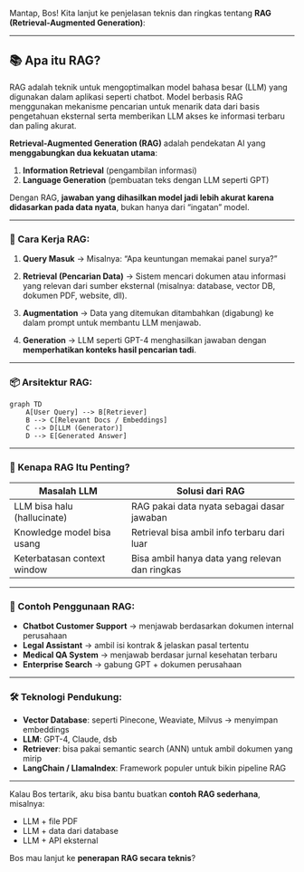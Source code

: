 Mantap, Bos! Kita lanjut ke penjelasan teknis dan ringkas tentang **RAG (Retrieval-Augmented Generation)**:

---

## 📚 Apa itu **RAG**?

RAG adalah teknik untuk mengoptimalkan model bahasa besar (LLM) yang digunakan dalam aplikasi seperti chatbot. Model berbasis RAG menggunakan mekanisme pencarian untuk menarik data dari basis pengetahuan eksternal serta memberikan LLM akses ke informasi terbaru dan paling akurat.

**Retrieval-Augmented Generation (RAG)** adalah pendekatan AI yang **menggabungkan dua kekuatan utama**:

1. **Information Retrieval** (pengambilan informasi)
2. **Language Generation** (pembuatan teks dengan LLM seperti GPT)

Dengan RAG, **jawaban yang dihasilkan model jadi lebih akurat karena didasarkan pada data nyata**, bukan hanya dari “ingatan” model.

---

### 🔧 Cara Kerja RAG:

1. **Query Masuk**
   → Misalnya: “Apa keuntungan memakai panel surya?”

2. **Retrieval (Pencarian Data)**
   → Sistem mencari dokumen atau informasi yang relevan dari sumber eksternal (misalnya: database, vector DB, dokumen PDF, website, dll).

3. **Augmentation**
   → Data yang ditemukan ditambahkan (digabung) ke dalam prompt untuk membantu LLM menjawab.

4. **Generation**
   → LLM seperti GPT-4 menghasilkan jawaban dengan **memperhatikan konteks hasil pencarian tadi**.

---

### 📦 Arsitektur RAG:

```mermaid
graph TD
    A[User Query] --> B[Retriever]
    B --> C[Relevant Docs / Embeddings]
    C --> D[LLM (Generator)]
    D --> E[Generated Answer]
```

---

### 🧠 Kenapa RAG Itu Penting?

| Masalah LLM                 | Solusi dari RAG                                |
| --------------------------- | ---------------------------------------------- |
| LLM bisa halu (hallucinate) | RAG pakai data nyata sebagai dasar jawaban     |
| Knowledge model bisa usang  | Retrieval bisa ambil info terbaru dari luar    |
| Keterbatasan context window | Bisa ambil hanya data yang relevan dan ringkas |

---

### 📌 Contoh Penggunaan RAG:

* **Chatbot Customer Support** → menjawab berdasarkan dokumen internal perusahaan
* **Legal Assistant** → ambil isi kontrak & jelaskan pasal tertentu
* **Medical QA System** → menjawab berdasar jurnal kesehatan terbaru
* **Enterprise Search** → gabung GPT + dokumen perusahaan

---

### 🛠 Teknologi Pendukung:

* **Vector Database**: seperti Pinecone, Weaviate, Milvus → menyimpan embeddings
* **LLM**: GPT-4, Claude, dsb
* **Retriever**: bisa pakai semantic search (ANN) untuk ambil dokumen yang mirip
* **LangChain / LlamaIndex**: Framework populer untuk bikin pipeline RAG

---

Kalau Bos tertarik, aku bisa bantu buatkan **contoh RAG sederhana**, misalnya:

* LLM + file PDF
* LLM + data dari database
* LLM + API eksternal

Bos mau lanjut ke **penerapan RAG secara teknis**?

